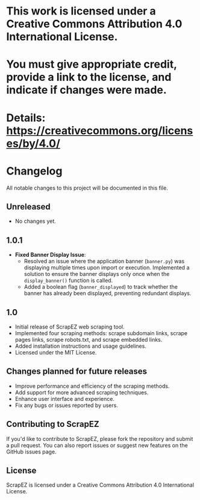 # This work is licensed under a Creative Commons Attribution 4.0 International License.
# You must give appropriate credit, provide a link to the license, and indicate if changes were made.
# Details: https://creativecommons.org/licenses/by/4.0/

Changelog
==========

All notable changes to this project will be documented in this file.

**Unreleased**
--------------

* No changes yet.

**1.0.1**
--------

* **Fixed Banner Display Issue**: 
  - Resolved an issue where the application banner (`banner.py`) was displaying multiple times upon import or execution. Implemented a solution to ensure the banner displays only once when the `display_banner()` function is called.
  - Added a boolean flag (`banner_displayed`) to track whether the banner has already been displayed, preventing redundant displays.

**1.0**
--------

* Initial release of ScrapEZ web scraping tool.
* Implemented four scraping methods: scrape subdomain links, scrape pages links, scrape robots.txt, and scrape embedded links.
* Added installation instructions and usage guidelines.
* Licensed under the MIT License.

**Changes planned for future releases**
--------------------------------------

* Improve performance and efficiency of the scraping methods.
* Add support for more advanced scraping techniques.
* Enhance user interface and experience.
* Fix any bugs or issues reported by users.

**Contributing to ScrapEZ**
---------------------------

If you'd like to contribute to ScrapEZ, please fork the repository and submit a pull request. You can also report issues or suggest new features on the GitHub issues page.

**License**
---------

ScrapEZ is licensed under a Creative Commons Attribution 4.0 International License.
